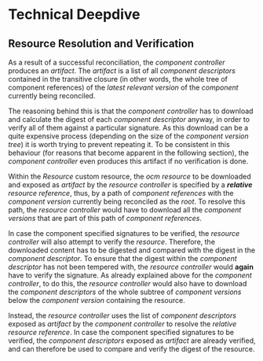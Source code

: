 # Technical Deepdive

## Resource Resolution and Verification

As a result of a successful reconciliation, the *component controller* produces
an *artifact*. The *artifact* is a list of all *component descriptors* contained
in the transitive closure (in other words, the whole tree of component
references) of the *latest relevant version* of the *component* currently being
reconciled.

The reasoning behind this is that the *component controller* has to download
and calculate the digest of each *component descriptor* anyway, in order to
verify all of them against a particular signature. As this download can be a
quite expensive process (depending on the size of the *component version tree*)
it is worth trying to prevent repeating it. To be consistent in this behaviour
(for reasons that become apparent in the following section), the *component
controller* even produces this artifact if no verification is done.

Within the *Resource* custom resource, the *ocm resource* to be downloaded and
exposed as *artifact* by the *resource controller* is specified by a
***relative** resource reference*, thus, by a path of *component references*
with the *component version* currently being reconciled as the *root*. To
resolve this path, the *resource controller* would have to download all the
*component versions* that are part of this path of *component references*.

In case the component specified signatures to be verified, the *resource
controller* will also attempt to verify the *resource*. Therefore, the
downloaded content has to be digested and compared with the digest in the
*component descriptor*. To ensure that the digest within the *component
descriptor* has not been tempered with, the *resource controller* would
**again** have to verify the signature. As already explained above for the
*component controller*, to do this, the *resource controller* would also have to
download the *component descriptors* of the whole subtree of *component
versions* below the *component version* containing the resource.

Instead, the *resource controller* uses the list of *component descriptors*
exposed as *artifact* by the *component controller* to resolve the *relative
resource reference*. In case the component specified signatures to be verified,
the *component descriptors* exposed as *artifact* are already verified, and can
therefore be used to compare and verify the digest of the resource.

